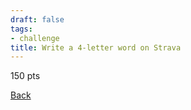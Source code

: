 ```yaml
---
draft: false
tags:
- challenge
title: Write a 4-letter word on Strava
---
```

150 pts

[Back](https://shadybraden.com/jetlag) 

